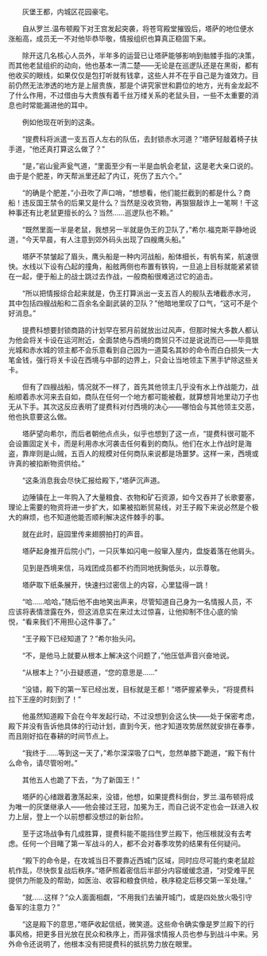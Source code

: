　　灰堡王都，内城区花园豪宅。

　　自从罗兰.温布顿殿下对王宫发起突袭，将苍穹殿堂摧毁后，塔萨的地位便水涨船高，成员无一不对他毕恭毕敬，情报组织也算真正稳固下来。

　　除开这几名核心人员外，半年多的运营已让塔萨能够影响到骷髅手指的决策，而其他老鼠组织的动向，他也基本一清二楚——无论是在巡逻队还是在黑街，都有他收买的眼线，如果仅仅是包打听就有钱拿，这些人并不在乎自己是为谁效力。目前仍然无法渗透的地方是上层贵族，那是个讲究家世和爵位的地方，光有金龙起不了什么作用，不过借由与大贵族有着千丝万缕关系的老鼠头目，一些不太重要的消息也时常能漏进他的耳中。

　　例如他现在听到的这条。

　　“提费科将派遣一支五百人左右的队伍，去封锁赤水河道？”塔萨轻敲着椅子扶手道，“他还真打算这么做了？”

　　“是，”岩山瓮声瓮气道，“里面至少有一半是血帆会老鼠，这是老大亲口说的。由于是个肥差，昨天帮派里还起了内讧，死伤了五六个。”

　　“的确是个肥差，”小丑吹了声口哨，“想想看，他们能拦截到的都是什么？商船！违反国王禁令的后果又是什么？当然是没收货物，再狠狠敲诈上一笔啊！干这种事还有比老鼠更擅长的么？当然……巡逻队也不赖。”

　　“既然里面一半是老鼠，我想另一半就是伪王的卫队了，”希尔.福克斯平静地说道，“今天早晨，有人注意到郊外码头出现了四艘鹰头船。”

　　塔萨不禁皱起了眉头，鹰头船是一种内河战船，船体细长，有帆有桨，航速很快。水线以下设有凸起的撞角，船舷两侧也布置有铁钩，一旦追上目标就能紧紧锁在一起，便于船上的战士跳过去作战，一般商船很难逃过它的追击。

　　“所以把情报综合起来就是，伪王打算派出一支五百人的舰队去堵截赤水河，其中包括四艘战船和二百余名全副武装的卫队？”他暗地里叹了口气，“这可不是个好消息。”

　　提费科想要封锁商路的计划早在邪月前就放出过风声，但那时候大多数人都认为他会将关卡设在运河附近，全面禁绝与西境的商贸只不过是说说而已——毕竟银光城和赤水城的领主都不会乐意看到自己因为一道莫名其妙的命令而白白损失一大笔金钱，强行将关卡设在西境与中部的边界上，只会让当地领主下黑手铲除这些关卡。

　　但有了四艘战船，情况就不一样了，首先其他领主几乎没有水上作战能力，战船顺着赤水河来去自如，商队在任何一个地方都可能被截，就算想背地里动刀子也无从下手。其次这反应表明了提费科对付西境的决心——哪怕会与其他领主交恶，他也执意要这么做。

　　塔萨望向希尔，而后者朝他点点头，似乎也想到了这一点，“提费科很可能不会设置固定关卡，而是利用赤水河袭击任何看到的商队。他们在水上作战时是海盗，靠岸则是山贼，五百人的规模对任何商队来说都是场噩梦。这样一来，西境或许真的被掐断物资供给。”

　　“这条消息我会尽快汇报给殿下，”塔萨沉声道。

　　边陲镇在上一年购入了大量粮食、衣物和矿石资源，如今又吞并了长歌要塞，理论上需要的物资将进一步扩大，如果被掐断贸易线，对王子殿下来说必然是个极大的麻烦，也不知道他能否顺利解决这件棘手的事。

　　就在此时，庭园里传来翅膀拍打的声音。

　　塔萨起身推开后院小门，一只灰隼如闪电一般窜入屋内，盘旋着落在他肩头。

　　见到是西境来信，马戏团成员都不约而同地抚胸低头，以示尊敬。

　　塔萨取下纸条展开，快速扫过密信上的内容，心里猛得一跳！

　　“哈……哈哈，”随后他不由地笑出声来，尽管知道自己身为一名情报人员，不应该将表情泄露在外，但这消息实在来过太过惊喜，让他抑制不住心底的愉悦，“看来我们不用担心这件事了。”

　　“王子殿下已经知道了？”希尔抬头问。

　　“不，是他马上就要从根本上解决这个问题了，”他压低声音兴奋地说。

　　“从根本上？”小丑疑惑道，“您的意思是……”

　　“没错，殿下的第一军已经出发，目标就是王都！”塔萨握紧拳头，“将提费科拉下王座的时刻到了！”

　　他虽然知道殿下会在今年发起行动，不过没想到会这么快——处于保密考虑，殿下并没有告诉他具体的行动计划，直到今天，他才知道攻势居然就安排在春季，而且刚好掐在春耕的时间节点上。

　　“我终于……等到这一天了，”希尔深深吸了口气，忽然单膝下跪道，“殿下有什么命令，请尽管吩咐。”

　　其他五人也跪了下去，“为了新国王！”

　　塔萨的心绪跟着激荡起来，没错，他想，如果提费科倒台，罗兰.温布顿将成为唯一的灰堡继承人——他会接过王冠，加冕为王，而自己说不定也会一跃进入权力上层，登上一个以前想都没想过的新台阶。

　　至于这场战争有几成胜算，提费科能不能挡住罗兰殿下，他压根就没有去考虑。任何一个目睹了第一军战斗的人，都不会对春季攻势的结果有任何疑问。

　　“殿下的命令是，在攻城当日不要靠近西城门区域，同时应尽可能约束老鼠趁机作乱，尽快恢复战后秩序。”塔萨照着密信后半部分内容缓缓念道，“对受难平民提供力所能及的帮助，如医治、收容和粮食供给，秩序稳定后移交第一军处理。”

　　“就……这样？”众人面面相觑，“不用我们去骗开城门，或是四处放火吸引守备军的注意力？”

　　“这是殿下的意思，”塔萨收起信纸，微笑道。这些命令确实像是罗兰殿下的行事风格，把更多目光放在民众和秩序上，而非强求情报人员也参与到战斗中来。另外命令还说明了，他根本没有把提费科的抵抗势力放在眼里。
